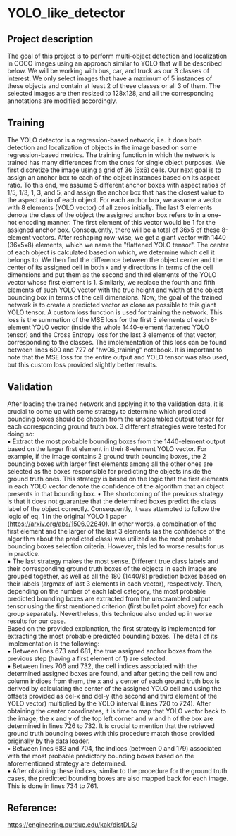 # YOLO_like_detector

## Project description
The goal of this project is to perform multi-object detection and localization in COCO images using an approach similar to YOLO that will be described below. We will be working with bus, car, and truck as our 3 classes of interest. We only select images that have a maximum of 5 instances of these objects and contain at least 2 of these classes or all 3 of them. The selected images are then resized to 128x128, and all the corresponding annotations are modified accordingly. <br>

## Training
The YOLO detector is a regression-based network, i.e. it does both detection and localization of objects in the image based on some regression-based metrics. The training function in which the network is trained has many differences from the ones for single object purposes. We first discretize the image using a grid of 36 (6x6) cells. Our next goal is to assign an anchor box to each of the object instances based on its aspect ratio. To this end, we assume 5 different anchor boxes with aspect ratios of 1/5, 1/3, 1, 3, and 5, and assign the anchor box that has the closest value to the aspect ratio of each object. For each anchor box, we assume a vector with 8 elements (YOLO vector) of all zeros initially. The last 3 elements denote the class of the object the assigned anchor box refers to in a one-hot encoding manner. The first element of this vector would be 1 for the assigned anchor box. Consequently, there will be a total of 36x5 of these 8-element vectors. After reshaping row-wise, we get a giant vector with 1440 (36x5x8) elements, which we name the "flattened YOLO tensor". The center of each object is calculated based on which, we determine which cell it belongs to. We then find the difference between the object center and the center of its assigned cell in both x and y directions in terms of the cell dimensions and put them as the second and third elements of the YOLO vector whose first element is 1. Similarly, we replace the fourth and fifth elements of such YOLO vector with the true height and width of the object bounding box in terms of the cell dimensions. Now, the goal of the trained network is to create a predicted vector as close as possible to this giant YOLO tensor. A custom loss function is used for training the network. This loss is the summation of the MSE loss for the first 5 elements of each 8-element YOLO vector (inside the whole 1440-element flattened YOLO tensor) and the Cross Entropy loss for the last 3 elements of that vector, corresponding to the classes. The implementation of this loss can be found between lines 690 and 727 of "hw06_training" notebook. It is important to note that the MSE loss for the entire output and YOLO tensor was also used, but this custom loss provided slightly better results. <br>

## Validation
After loading the trained network and applying it to the validation data, it is crucial to come up with some strategy to determine which predicted bounding boxes should be chosen from the unscrambled output tensor for each corresponding ground truth box. 3 different strategies were tested for doing so: <br>
•	Extract the most probable bounding boxes from the 1440-element output based on the larger first element in their 8-element YOLO vector. For example, if the image contains 2 ground truth bounding boxes, the 2 bounding boxes with larger first elements among all the other ones are selected as the boxes responsible for predicting the objects inside the ground truth ones. This strategy is based on the logic that the first elements in each YOLO vector denote the confidence of the algorithm that an object presents in that bounding box.
•	The shortcoming of the previous strategy is that it does not guarantee that the determined boxes predict the class label of the object correctly. Consequently, it was attempted to follow the logic of eq. 1 in the original YOLO 1 paper (https://arxiv.org/abs/1506.02640). In other words, a combination of the first element and the larger of the last 3 elements (as the confidence of the algorithm about the predicted class) was utilized as the most probable bounding boxes selection criteria. However, this led to worse results for us in practice. <br>
•	The last strategy makes the most sense. Different true class labels and their corresponding ground truth boxes of the objects in each image are grouped together, as well as all the 180 (1440/8) prediction boxes based on their labels (argmax of last 3 elements in each vector), respectively. Then, depending on the number of each label category, the most probable predicted bounding boxes are extracted from the unscrambled output tensor using the first mentioned criterion (first bullet point above) for each group separately. Nevertheless, this technique also ended up in worse results for our case. <br>
Based on the provided explanation, the first strategy is implemented for extracting the most probable predicted bounding boxes. The detail of its implementation is the following: <br>
•	Between lines 673 and 681, the true assigned anchor boxes from the previous step (having a first element of 1) are selected. <br>
•	Between lines 706 and 732, the cell indices associated with the determined assigned boxes are found, and after getting the cell row and column indices from them, the x and y center of each ground truth box is derived by calculating the center of the assigned YOLO cell and using the offsets provided as del-x and del-y (the second and third element of the YOLO vector) multiplied by the YOLO interval (Lines 720 to 724). After obtaining the center coordinates, it is time to map that YOLO vector back to the image; the x and y of the top left corner and w and h of the box are determined in lines 726 to 732. It is crucial to mention that the retrieved ground truth bounding boxes with this procedure match those provided originally by the data loader. <br>
•	Between lines 683 and 704, the indices (between 0 and 179) associated with the most probable predictory bounding boxes based on the aforementioned strategy are determined. <br>
•	After obtaining these indices, similar to the procedure for the ground truth cases, the predicted bounding boxes are also mapped back for each image. This is done in lines 734 to 761. <br>

## Reference:
https://engineering.purdue.edu/kak/distDLS/

